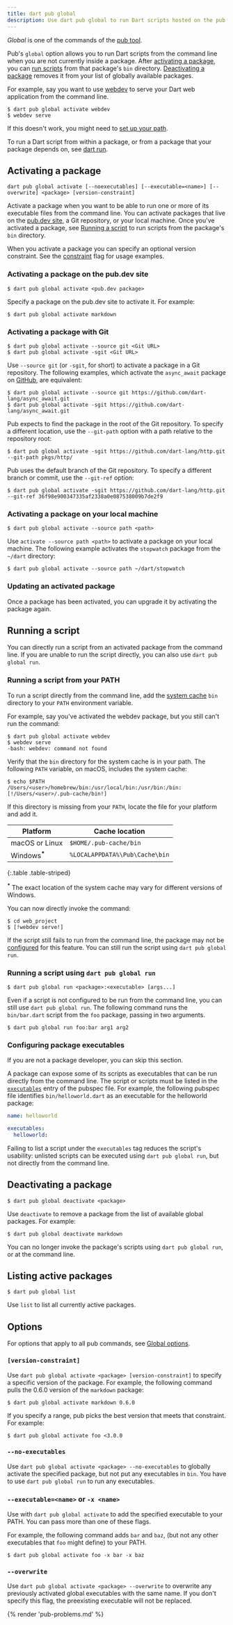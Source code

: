 ```yaml
---
title: dart pub global
description: Use dart pub global to run Dart scripts hosted on the pub.dev site from the command line.
---
```


_Global_ is one of the commands of the [pub tool](/tools/pub/cmd).

Pub's `global` option allows you to run Dart scripts from the
command line when you are not currently inside a package.
After [activating a package](#activating-a-package), you can
[run scripts](#running-a-script) from that package's `bin` directory.
[Deactivating a package](#deactivating-a-package) removes it from
your list of globally available packages.

For example, say you want to use [webdev][] to serve
your Dart web application from the command line.

```console
$ dart pub global activate webdev
$ webdev serve
```

If this doesn't work, you might need to
[set up your path](#running-a-script-from-your-path).

To run a Dart script from within a package, or from a
package that your package depends on, see [dart run](/tools/dart-run).

## Activating a package

```plaintext
dart pub global activate [--noexecutables] [--executable=<name>] [--overwrite] <package> [version-constraint]
```

Activate a package when you want to be able to run
one or more of its executable files from the command line.
You can activate packages that live on the
[pub.dev site]({{site.pub}}), a Git repository,
or your local machine.
Once you've activated a package, see [Running a
script](#running-a-script) to run scripts from the package's
`bin` directory.

When you activate a package you can specify an optional version
constraint.  See the [constraint](#options) flag for usage examples.

### Activating a package on the pub.dev site

```console
$ dart pub global activate <pub.dev package>
```

Specify a package on the pub.dev site to activate it. For example:

```console
$ dart pub global activate markdown
```

### Activating a package with Git

```console
$ dart pub global activate --source git <Git URL>
$ dart pub global activate -sgit <Git URL>
```

Use `--source git` (or `-sgit`, for short) to activate
a package in a Git repository. The following examples,
which activate the `async_await` package on
[GitHub](https://github.com/), are equivalent:

```console
$ dart pub global activate --source git https://github.com/dart-lang/async_await.git
$ dart pub global activate -sgit https://github.com/dart-lang/async_await.git
```

Pub expects to find the package in the root of the Git repository.
To specify a different location,
use the `--git-path` option with
a path relative to the repository root:

```console
$ dart pub global activate -sgit https://github.com/dart-lang/http.git --git-path pkgs/http/
```

Pub uses the default branch of the Git repository. To specify a
different branch or commit, use the `--git-ref` option:

```console
$ dart pub global activate -sgit https://github.com/dart-lang/http.git --git-ref 36f98e900347335af2338a0e087538009b7de2f9
```

### Activating a package on your local machine

```console
$ dart pub global activate --source path <path>
```

Use `activate --source path <path>` to activate a package on your local machine.
The following example activates the `stopwatch` package from the
`~/dart` directory:

```console
$ dart pub global activate --source path ~/dart/stopwatch
```

### Updating an activated package

Once a package has been activated, you can upgrade it by activating the
package again.

## Running a script

You can directly run a script from an activated package from the
command line. If you are unable to run the script directly,
you can also use `dart pub global run`.

### Running a script from your PATH

To run a script directly from the command line, add the [system cache][] `bin`
directory to your `PATH` environment variable.

For example, say you've activated the webdev package,
but you still can't run the command:

```console
$ dart pub global activate webdev
$ webdev serve
-bash: webdev: command not found
```

Verify that the `bin` directory for the system cache is in your path.
The following `PATH` variable, on macOS, includes the system cache:

```console
$ echo $PATH
/Users/<user>/homebrew/bin:/usr/local/bin:/usr/bin:/bin:[!/Users/<user>/.pub-cache/bin!]
```

If this directory is missing from your `PATH`,
locate the file for your platform and add it.

| Platform                             | Cache location                 |
|--------------------------------------|--------------------------------|
| macOS or Linux                       | `$HOME/.pub-cache/bin`         |
| Windows<sup><strong>*</strong></sup> | `%LOCALAPPDATA%\Pub\Cache\bin` |

{:.table .table-striped}

<sup><strong>*</strong></sup> The exact location of the system cache
may vary for different versions of Windows.

You can now directly invoke the command:

```console
$ cd web_project
$ [!webdev serve!]
```

If the script still fails to run from the command line, the
package may not be [configured](#configuring-package-executables) for
this feature. You can still run the script using `dart pub global run`.

### Running a script using `dart pub global run`

```plaintext
$ dart pub global run <package>:<executable> [args...]
```

Even if a script is not configured to be run from the command line,
you can still use `dart pub global run`.
The following command runs the `bin/bar.dart` script from the
`foo` package, passing in two arguments.

```console
$ dart pub global run foo:bar arg1 arg2
```

### Configuring package executables

If you are not a package developer, you can skip this section.

A package can expose some of its scripts as executables
that can be run directly from the command line. The script or scripts
must be listed in the
[`executables`](/tools/pub/pubspec#executables)
entry of the pubspec file.  For example, the following pubspec file
identifies `bin/helloworld.dart` as an executable for the helloworld
package:

```yaml
name: helloworld

executables:
  helloworld:
```

Failing to list a script under the `executables` tag reduces the script's
usability: unlisted scripts can be executed using `dart pub global run`, but not
directly from the command line.

## Deactivating a package

```console
$ dart pub global deactivate <package>
```

Use `deactivate` to remove a package from the list of available
global packages. For example:

```console
$ dart pub global deactivate markdown
```

You can no longer invoke the package's scripts using `dart pub global run`,
or at the command line.

## Listing active packages

```console
$ dart pub global list
```

Use `list` to list all currently active packages.

## Options

For options that apply to all pub commands, see
[Global options](/tools/pub/cmd#global-options).

### `[version-constraint]`

Use `dart pub global activate <package> [version-constraint]`
to specify a specific version of the package.
For example, the following command pulls
the 0.6.0 version of the `markdown` package:

```console
$ dart pub global activate markdown 0.6.0
```

If you specify a range, pub picks the best version that meets that
constraint. For example:

```console
$ dart pub global activate foo <3.0.0
```

### `--no-executables`

Use `dart pub global activate <package> --no-executables`
to globally activate the specified package,
but not put any executables in `bin`.
You have to use `dart pub global run` to run any executables.

### `--executable=<name>` or `-x <name>`

Use with `dart pub global activate`
to add the specified executable to your PATH.
You can pass more than one of these flags.

For example, the following command adds `bar` and `baz`,
(but not any other executables that `foo` might define)
to your PATH.

```console
$ dart pub global activate foo -x bar -x baz
```

### `--overwrite`

Use `dart pub global activate <package> --overwrite`
to overwrite any previously activated global executables
with the same name. If you don't specify this flag,
the preexisting executable will not be replaced.


{% render 'pub-problems.md' %}

[system cache]: /tools/pub/glossary#system-cache
[webdev]: /tools/webdev
